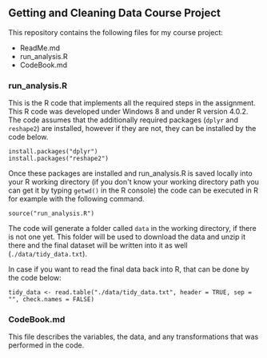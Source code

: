 ## Getting and Cleaning Data Course Project

This repository contains the following files for my course project:
* ReadMe.md 
* run_analysis.R
* CodeBook.md

### run_analysis.R

This is the R code that implements all the required steps in the assignment. This R code was developed under Windows 8 and under R version 4.0.2. The code assumes that the additionally required packages (`dplyr` and `reshape2`) are installed, however if they are not, they can be installed by the code below.

<!-- -->

    install.packages("dplyr")
    install.packages("reshape2")
    
Once these packages are installed and run_analysis.R is saved locally into your R working directory (if you don't know your working directory path you can get it by typing `getwd()` in the R console) the code can be executed in R for example with the following command.

    source("run_analysis.R")

The code will generate a folder called `data` in the working directory, if there is not one yet. This folder will be used to download the data and unzip it there and the final dataset will be written into it as well (`./data/tidy_data.txt`).

In case if you want to read the final data back into R, that can be done by the code below:

    tidy_data <- read.table("./data/tidy_data.txt", header = TRUE, sep = "", check.names = FALSE)


### CodeBook.md

This file describes the variables, the data, and any transformations that was performed in the code.
